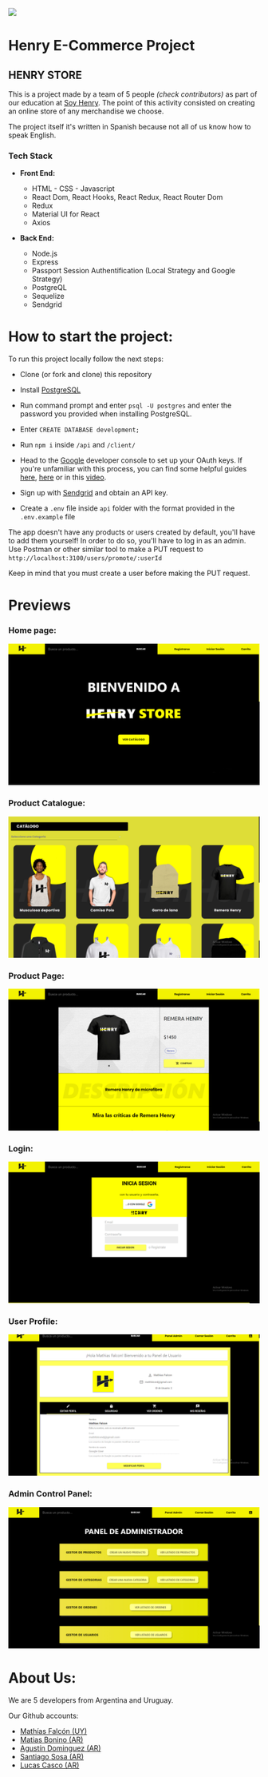 <p align='left'>
    <img src='https://static.wixstatic.com/media/85087f_0d84cbeaeb824fca8f7ff18d7c9eaafd~mv2.png/v1/fill/w_160,h_30,al_c,q_85,usm_0.66_1.00_0.01/Logo_completo_Color_1PNG.webp' </img>
</p>

# Henry E-Commerce Project


## HENRY STORE

This is a project made by a team of 5 people *(check contributors)* as part of our education at [Soy Henry](https://www.soyhenry.com/). The point of this activity consisted on creating an online store of any merchandise we choose.

The project itself it's written in Spanish because not all of us know how to speak English.

### Tech Stack

- **Front End:**
    + HTML - CSS - Javascript
    + React Dom, React Hooks, React Redux, React Router Dom
    + Redux
    + Material UI for React
    + Axios

- **Back End:**
    + Node.js
    + Express
    + Passport Session Authentification (Local Strategy and Google Strategy)
    + PostgreQL
    + Sequelize
    + Sendgrid

# How to start the project:

To run this project locally follow the next steps:

- Clone (or fork and clone) this repository
- Install [PostgreSQL](https://www.postgresql.org/) 
- Run command prompt and enter `psql -U postgres` and enter the password you provided when installing PostgreSQL.
- Enter `CREATE DATABASE development;` 
- Run ```npm i``` inside ```/api``` and ```/client/```
- Head to the [Google](https://console.developers.google.com/projectselector2/apis/dashboard?supportedpurview=project) developer console to set up your OAuth keys. If you're unfamiliar with this process, you can find some helpful guides [here](https://developers.google.com/fit/android/get-api-key), [here](https://theonetechnologies.com/blog/post/how-to-get-facebook-application-id-and-secret-key) or in this [video](https://www.youtube.com/watch?v=o9e3ex-axzA).

- Sign up with [Sendgrid](https://sendgrid.com/) and obtain an API key.

- Create a `.env` file inside  `api` folder with the format provided in the `.env.example` file

The app doesn't have any products or users created by default, you'll have to add them yourself! In order to do so, you'll have to log in as an admin. Use Postman or other similar tool to make a PUT request to
``http://localhost:3100/users/promote/:userId``

Keep in mind that you must create a user before making the PUT request.

# Previews

### Home page:

![alt text](./readme_content/HenryStore1.jpg "Home Page")

### Product Catalogue:
![alt text](./readme_content/HenryStore2.jpg "Product Page")

### Product Page:
![alt text](./readme_content/HenryStore3.jpg "Product Page")

### Login:
![alt text](./readme_content/HenryStore4.jpg "Login")

### User Profile:
![alt text](./readme_content/HenryStore5.jpg "User Profile")

### Admin Control Panel:
![alt text](./readme_content/HenryStore6.jpg "Admin Control Panel")

# About Us:

We are 5 developers from Argentina and Uruguay.

Our Github accounts:

- [Mathías Falcón (UY)](https://github.com/mathfalcon)
- [Matias Bonino (AR)](https://github.com/matias2301)
- [Agustín Dominguez (AR)](https://github.com/GusdomDominguez)
- [Santiago Sosa (AR)](https://github.com/Santi-Sosa)
- [Lucas Casco (AR)](https://github.com/lucascasco1)